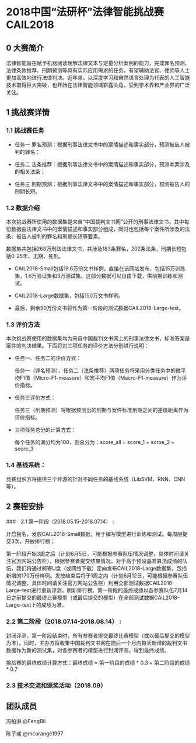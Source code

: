 # 2018中国“法研杯”法律智能挑战赛 CAIL2018

## 0 大赛简介

法律智能旨在赋予机器阅读理解法律文本与定量分析案例的能力，完成罪名预测、法律条款推荐、刑期预测等具有实际应用需求的任务，有望辅助法官、律师等人士更加高效地进行法律判决。近年来，以深度学习和自然语言处理为代表的人工智能技术取得巨大突破，也开始在法律智能领域崭露头角，受到学术界和产业界的广泛关注。 

## 1 挑战赛详情

### 1.1 挑战赛任务
- 任务一  罪名预测：根据刑事法律文书中的案情描述和事实部分，预测被告人被判的罪名；

- 任务二  法条推荐：根据刑事法律文书中的案情描述和事实部分，预测本案涉及的相关法条；

- 任务三  刑期预测：根据刑事法律文书中的案情描述和事实部分，预测被告人的刑期长短。

### 1.2 数据介绍
本次挑战赛所使用的数据集是来自“中国裁判文书网”公开的刑事法律文书，其中每份数据由法律文书中的案情描述和事实部分组成，同时也包括每个案件所涉及的法条、被告人被判的罪名和刑期长短等要素。

数据集共包括268万刑法法律文书，共涉及183条罪名，202条法条，刑期长短包括0-25年、无期、死刑。

- CAIL2018-Small包括19.6万份文书样例，直接在该网站发布，包括15万训练集，1.6万验证集和3万测试集。这部分数据可以自由下载，供前期训练和测试。

- CAIL2018-Large数据集，包括150万文书样例。

- 最后，剩余90万份文书将作为第一阶段的测试数据CAIL2018-Large-test。


### 1.3 评价方法
本次挑战赛使用的数据集均为来自中国裁判文书网上的刑事法律文书，标准答案是案件的判决结果。下面将对三项任务的评价方法分别进行说明：

- 任务一、任务二的评价方式：

    任务一（罪名预测）、任务二（法条推荐）两项任务将采用分类任务中的微平均F1值（Micro-F1-measure）和宏平均F1值（Macro-F1-measure）作为评价指标。

- 任务三评价方式：

    任务三（刑期预测）将根据预测出的刑期与案件标准刑期之间的差值距离作为评价指标。

- 三项任务总分的计算方式：

    每个任务的满分均为100，则总分为：score_all = score_1 + scroe_2 + score_3
    
### 1.4 基线系统：

竞赛组织方将提供三个开源的针对不同任务的基线系统（LibSVM、RNN、CNN等）。


## 2 赛程安排

###　2.1 第一阶段（2018.05.15-2018.07.14） :  

开启报名，发放CAIL2018-Small数据，用于编写模型进行训练和测试。每周限提交3次，开放排行榜；

第一阶段开始3周之后（计划6月5日，可能根据参赛队伍情况调整，具体时间请关注官方网站公告栏），根据参赛者提交结果情况。对于高于预设基准算法成绩的队伍，我们将通过邮寄U盘（或网络下载）定向发布CAIL2018-Large数据集，包括新增的170万份样例。发放结束后将于1周之内（计划6月12日，可能根据参赛队伍情况调整，具体时间请关注官方网站公告栏）利用全部测试数据CAIL2018-Large-test进行重新评测，刷新排行榜。第一阶段的最终成绩以各参赛队伍7月14日之前提交的最终比赛模型（或最后提交的模型）在全部测试数据CAIL2018-Large-test上的成绩为准。

### 2.2 第二阶段（2018.07.14-2018.08.14） :  

封闭评测，第一阶段结束时，所有参赛者提交最终比赛模型（或以最后提交的模型为准）。同时，主办方将收集中国裁判文书网在随后一个月内每天新增的裁判文书数据作为新的测试集，对各参赛者的模型进行封闭评测，得到最终成绩。

挑战赛的最终成绩计算方式：最终成绩 = 第一阶段的成绩 * 0.3 + 第二阶段的成绩 * 0.7

### 2.3 技术交流和颁奖活动（2018.09）

## 团队成员

冯柏淋 @FengBli

陈子彧 @mcorange1997
